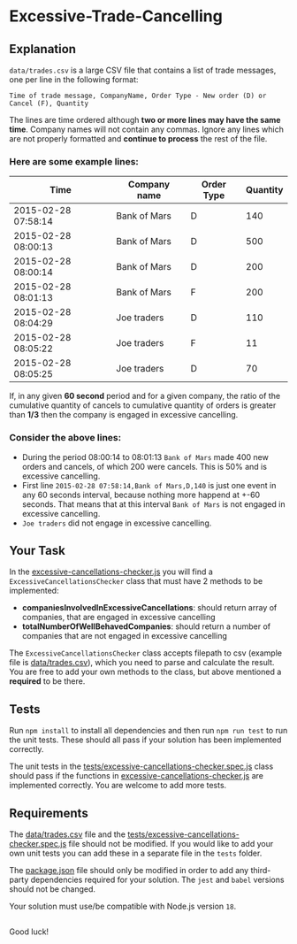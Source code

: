 # Excessive-Trade-Cancelling

## Explanation
`data/trades.csv` is a large CSV file that contains a list of trade messages, one per line in the following format:

`Time of trade message, CompanyName, Order Type - New order (D) or Cancel (F), Quantity`

The lines are time ordered although **two or more lines may have the same time**.
Company names will not contain any commas. Ignore any lines which are not properly formatted and **continue to process** the rest of the file.

### Here are some example lines: 

| Time | Company name | Order Type | Quantity |
| ----------- | ----------- | ----------- | ----------- |
| 2015-02-28 07:58:14 | Bank of Mars | D | 140 |
| 2015-02-28 08:00:13 | Bank of Mars | D | 500 |
| 2015-02-28 08:00:14 | Bank of Mars | D | 200 |
| 2015-02-28 08:01:13 | Bank of Mars | F | 200 |
| 2015-02-28 08:04:29 | Joe traders | D | 110 |
| 2015-02-28 08:05:22 | Joe traders | F | 11 |
| 2015-02-28 08:05:25 | Joe traders | D | 70 |

If, in any given **60 second** period and for a given company, the ratio of the cumulative quantity of cancels to cumulative quantity of orders is greater than **1/3** then the company is engaged in excessive cancelling.

### Consider the above lines:
- During the period 08:00:14 to 08:01:13 `Bank of Mars` made 400 new orders and cancels,
of which 200 were cancels. This is 50% and is excessive cancelling.
- First line `2015-02-28 07:58:14,Bank of Mars,D,140` is just one event in any 60 seconds interval, because nothing more happend at +-60 seconds.
That means that at this interval `Bank of Mars` is not engaged in excessive cancelling.
- `Joe traders` did not engage in excessive cancelling.

## Your Task

In the [excessive-cancellations-checker.js](excessive-cancellations-checker.js) you will find a `ExcessiveCancellationsChecker` class that must have 2 methods to be implemented:
- **companiesInvolvedInExcessiveCancellations**: should return array of companies, that are engaged in excessive cancelling
- **totalNumberOfWellBehavedCompanies**: should return a number of companies that are not engaged in excessive cancelling
  
The `ExcessiveCancellationsChecker` class accepts filepath to csv (example file is [data/trades.csv](data/trades.csv)), which you need to parse and calculate the result. You are free to add your own methods to the class, but above mentioned a **required** to be there.

## Tests
Run `npm install` to install all dependencies and then run `npm run test` to run the unit tests. These should all pass if your solution has been implemented correctly.

The unit tests in the [tests/excessive-cancellations-checker.spec.js](tests/excessive-cancellations-checker.spec.js) class should pass if the functions
in [excessive-cancellations-checker.js](excessive-cancellations-checker.js) are implemented correctly. You are welcome to add more tests.

## Requirements

The [data/trades.csv](data/trades.csv) file and the [tests/excessive-cancellations-checker.spec.js](tests/excessive-cancellations-checker.spec.js) file should not be modified. If you would like
to add your own unit tests you can add these in a separate file in the `tests` folder.

The [package.json](package.json) file should only be modified in order to add any third-party dependencies required for your solution. The `jest` and `babel` versions should not be changed.

Your solution must use/be compatible with Node.js version `18`.

##

Good luck!
